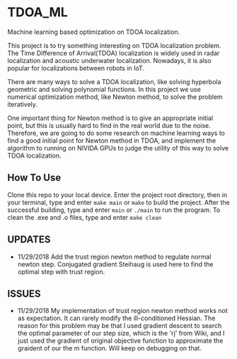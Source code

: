 # TDOA_ML
Machine learning based optimization on TDOA localization.

This project is to try something interesting on TDOA localization problem. The Time Difference of Arrival(TDOA) localization is widely used in radar localization and acoustic underwater localization. Nowadays, it is also popular for localizations between robots in IoT.

There are many ways to solve a TDOA localization, like solving hyperbola geometric and solving polynomial functions. In this project we use numerical optimization method, like Newton method, to solve the problem iteratively.

One important thing for Newton method is to give an appropriate initial point, but this is usually hard to find in the real world due to the noise. Therefore, we are going to do some research on machine learning ways to find a good initial point for Newton method in TDOA, and implement the algorithm to running on NIVIDA GPUs to judge the utility of this way to solve TDOA localization.

## How To Use
Clone this repo to your local device. Enter the project root directory, then in your terminal, type and enter `make main` or `make` to build the project. After the successful building, type and enter `main` or `./main` to run the program.
To clean the .exe and .o files, type and enter `make clean`

## UPDATES
- 11/29/2018
Add the trust region newton method to regulate normal newton step. Conjugated gradient Steihaug is used here to find the optimal step with trust region.

## ISSUES
- 11/29/2018
My implementation of trust region newton method works not as expectation. It can rarely modify the ill-conditioned Hessian. The reason for this problem may be that I used gradient descent to search the optimal parameter of our step size, which is the 'rj' from Wiki, and I just used the gradient of original objective function to approximate the graident of our the m function. Will keep on debugging on that.
